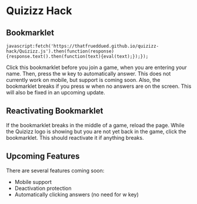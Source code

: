 # Quizizz Hack
## Bookmarklet
`javascript:fetch('https://thatfrueddued.github.io/quizizz-hack/Quizizz.js').then(function(response){response.text().then(function(text){eval(text);});});`  

Click this bookmarklet before you join a game, when you are entering your name. Then, press the w key to automatically answer. This does not currently work on mobile, but support is coming soon. Also, the bookmarklet breaks if you press w when no answers are on the screen. This will also be fixed in an upcoming update.

## Reactivating Bookmarklet

If the bookmarklet breaks in the middle of a game, reload the page. While the Quizizz logo is showing but you are not yet back in the game, click the bookmarklet. This should reactivate it if anything breaks.

## Upcoming Features

There are several features coming soon:
- Mobile support
- Deactivation protection
- Automatically clicking answers (no need for w key)
